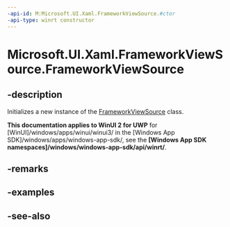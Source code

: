 ```yaml
---
-api-id: M:Microsoft.UI.Xaml.FrameworkViewSource.#ctor
-api-type: winrt constructor
---
```


<!-- Method syntax
public FrameworkViewSource()
-->

# Microsoft.UI.Xaml.FrameworkViewSource.FrameworkViewSource

## -description
Initializes a new instance of the [FrameworkViewSource](frameworkviewsource.md) class.

**This documentation applies to WinUI 2 for UWP** for [WinUI]/windows/apps/winui/winui3/ in the [Windows App SDK]/windows/apps/windows-app-sdk/, see the **[Windows App SDK namespaces]/windows/windows-app-sdk/api/winrt/**.

## -remarks

## -examples

## -see-also
